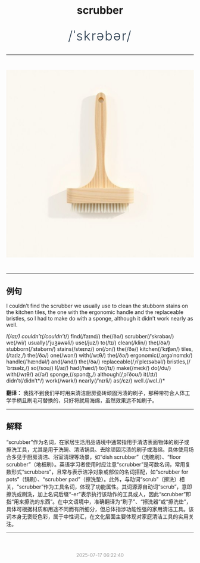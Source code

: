 <div align="center">

# scrubber

<div style="margin: 30px 0;">
<h1 style="font-size: 2.5em; font-weight: 300; letter-spacing: 2px; margin: 0; color: #2c3e50;">
/ˈskrəbər/
</h1>
</div>

</div>

---

<div align="center" style="margin: 40px 0;">

![scrubber](images/scrubber.png)

</div>

---

## 例句

I couldn’t find the scrubber we usually use to clean the stubborn stains on the kitchen tiles, the one with the ergonomic handle and the replaceable bristles, so I had to make do with a sponge, although it didn’t work nearly as well.

*I(/aɪ/) couldn’t(/couldn’t*/) find(/faɪnd/) the(/ðə/) scrubber(/ˈskrəbər/) we(/wi/) usually(/ˈjuʒəwəli/) use(/juz/) to(/tɪ/) clean(/klin/) the(/ðə/) stubborn(/ˈstəbərn/) stains(/steɪnz/) on(/ɔn/) the(/ðə/) kitchen(/ˈkɪʧən/) tiles,(/taɪlz,/) the(/ðə/) one(/wən/) with(/wɪθ/) the(/ðə/) ergonomic(/ˌərgəˈnɑmɪk/) handle(/ˈhændəl/) and(/ənd/) the(/ðə/) replaceable(/ˌriˈpleɪsəbəl/) bristles,(/ˈbrɪsəlz,/) so(/soʊ/) I(/aɪ/) had(/hæd/) to(/tɪ/) make(/meɪk/) do(/du/) with(/wɪθ/) a(/ə/) sponge,(/spənʤ,/) although(/ˌɔlˈðoʊ/) it(/ɪt/) didn’t(/didn’t*/) work(/wərk/) nearly(/ˈnɪrli/) as(/ɛz/) well.(/wɛl./)*

**翻译：** 我找不到我们平时用来清洁厨房瓷砖顽固污渍的刷子，那种带符合人体工学手柄且刷毛可替换的，只好将就用海绵，虽然效果远不如刷子。

---

## 解释

“scrubber”作为名词，在家居生活用品语境中通常指用于清洁表面物体的刷子或擦洗工具，尤其是用于洗碗、清洁锅具、去除顽固污渍的刷子或海绵。具体使用场合多见于厨房清洁、浴室清理等场景，如“dish scrubber”（洗碗刷）、“floor scrubber”（地板刷）。英语学习者使用时应注意“scrubber”是可数名词，常用复数形式“scrubbers”，且常与表示洁净对象或部位的名词搭配，如“scrubber for pots”（锅刷）、“scrubber pad”（擦洗垫）。此外，与动词“scrub”（擦洗）相关，“scrubber”作为工具名词，体现了功能属性。其词源源自动词“scrub”，意即擦洗或刷洗，加上名词后缀“-er”表示执行该动作的工具或人，因此“scrubber”即指“用来擦洗的东西”。在中文语境中，准确翻译为“刷子”、“擦洗器”或“擦洗垫”，具体可根据材质和用途不同而有所细分，但总体指涉功能性强的家用清洁工具。该词本身无褒贬色彩，属于中性词汇，在文化层面主要体现对家庭清洁工具的实用关注。


---

<div align="center" style="margin-top: 50px;">
<small style="color: #999; font-size: 0.9em;">2025-07-17 06:22:40</small>
</div>
